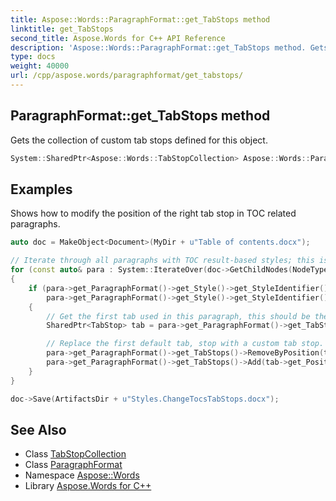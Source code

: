 ```yaml
---
title: Aspose::Words::ParagraphFormat::get_TabStops method
linktitle: get_TabStops
second_title: Aspose.Words for C++ API Reference
description: 'Aspose::Words::ParagraphFormat::get_TabStops method. Gets the collection of custom tab stops defined for this object in C++.'
type: docs
weight: 40000
url: /cpp/aspose.words/paragraphformat/get_tabstops/
---
```

## ParagraphFormat::get_TabStops method


Gets the collection of custom tab stops defined for this object.

```cpp
System::SharedPtr<Aspose::Words::TabStopCollection> Aspose::Words::ParagraphFormat::get_TabStops()
```


## Examples



Shows how to modify the position of the right tab stop in TOC related paragraphs. 
```cpp
auto doc = MakeObject<Document>(MyDir + u"Table of contents.docx");

// Iterate through all paragraphs with TOC result-based styles; this is any style between TOC and TOC9.
for (const auto& para : System::IterateOver(doc->GetChildNodes(NodeType::Paragraph, true)->LINQ_OfType<SharedPtr<Paragraph>>()))
{
    if (para->get_ParagraphFormat()->get_Style()->get_StyleIdentifier() >= StyleIdentifier::Toc1 &&
        para->get_ParagraphFormat()->get_Style()->get_StyleIdentifier() <= StyleIdentifier::Toc9)
    {
        // Get the first tab used in this paragraph, this should be the tab used to align the page numbers.
        SharedPtr<TabStop> tab = para->get_ParagraphFormat()->get_TabStops()->idx_get(0);

        // Replace the first default tab, stop with a custom tab stop.
        para->get_ParagraphFormat()->get_TabStops()->RemoveByPosition(tab->get_Position());
        para->get_ParagraphFormat()->get_TabStops()->Add(tab->get_Position() - 50, tab->get_Alignment(), tab->get_Leader());
    }
}

doc->Save(ArtifactsDir + u"Styles.ChangeTocsTabStops.docx");
```

## See Also

* Class [TabStopCollection](../../tabstopcollection/)
* Class [ParagraphFormat](../)
* Namespace [Aspose::Words](../../)
* Library [Aspose.Words for C++](../../../)
